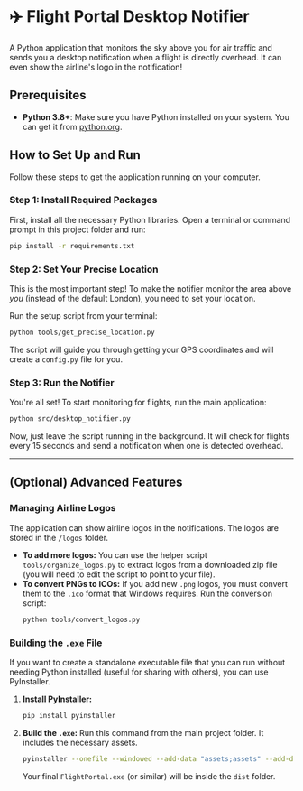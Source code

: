 # ✈️ Flight Portal Desktop Notifier

A Python application that monitors the sky above you for air traffic and sends you a desktop notification when a flight is directly overhead. It can even show the airline's logo in the notification!

## Prerequisites

- **Python 3.8+**: Make sure you have Python installed on your system. You can get it from [python.org](https://www.python.org/).

## How to Set Up and Run

Follow these steps to get the application running on your computer.

### Step 1: Install Required Packages

First, install all the necessary Python libraries. Open a terminal or command prompt in this project folder and run:
```bash
pip install -r requirements.txt
```

### Step 2: Set Your Precise Location

This is the most important step! To make the notifier monitor the area above *you* (instead of the default London), you need to set your location.

Run the setup script from your terminal:
```bash
python tools/get_precise_location.py
```
The script will guide you through getting your GPS coordinates and will create a `config.py` file for you.

### Step 3: Run the Notifier

You're all set! To start monitoring for flights, run the main application:
```bash
python src/desktop_notifier.py
```
Now, just leave the script running in the background. It will check for flights every 15 seconds and send a notification when one is detected overhead.

---

## (Optional) Advanced Features

### Managing Airline Logos

The application can show airline logos in the notifications. The logos are stored in the `/logos` folder.

- **To add more logos:** You can use the helper script `tools/organize_logos.py` to extract logos from a downloaded zip file (you will need to edit the script to point to your file).
- **To convert PNGs to ICOs:** If you add new `.png` logos, you must convert them to the `.ico` format that Windows requires. Run the conversion script:
  ```bash
  python tools/convert_logos.py
  ```

### Building the `.exe` File

If you want to create a standalone executable file that you can run without needing Python installed (useful for sharing with others), you can use PyInstaller.

1.  **Install PyInstaller:**
    ```bash
    pip install pyinstaller
    ```

2.  **Build the `.exe`:**
    Run this command from the main project folder. It includes the necessary assets.
    ```bash
    pyinstaller --onefile --windowed --add-data "assets;assets" --add-data "logos;logos" --icon "assets/fo.ico" src/desktop_notifier.py
    ```
    Your final `FlightPortal.exe` (or similar) will be inside the `dist` folder.
